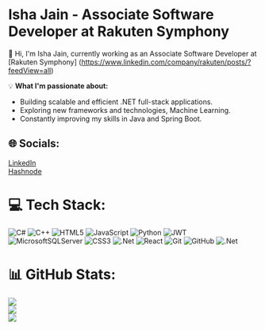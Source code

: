 # Isha Jain - Associate Software Developer at Rakuten Symphony<br/>

👋 Hi, I'm Isha Jain, currently working as an Associate Software Developer at [Rakuten Symphony] (https://www.linkedin.com/company/rakuten/posts/?feedView=all) <br/>

💡 **What I'm passionate about:**<br/>
- Building scalable and efficient .NET full-stack applications.<br/>
- Exploring new frameworks and technologies, Machine Learning.<br/>
- Constantly improving my skills in Java and Spring Boot.<br/>


## 🌐 Socials:
[LinkedIn](https://linkedin.com/in/https://www.linkedin.com/in/isha-jain-66910a206/) <br/>
[Hashnode](https://whizzx.hashnode.dev/)

# 💻 Tech Stack:
![C#](https://img.shields.io/badge/c%23-%23239120.svg?style=for-the-badge&logo=csharp&logoColor=white) ![C++](https://img.shields.io/badge/c++-%2300599C.svg?style=for-the-badge&logo=c%2B%2B&logoColor=white) ![HTML5](https://img.shields.io/badge/html5-%23E34F26.svg?style=for-the-badge&logo=html5&logoColor=white) ![JavaScript](https://img.shields.io/badge/javascript-%23323330.svg?style=for-the-badge&logo=javascript&logoColor=%23F7DF1E) ![Python](https://img.shields.io/badge/python-3670A0?style=for-the-badge&logo=python&logoColor=ffdd54) ![JWT](https://img.shields.io/badge/JWT-black?style=for-the-badge&logo=JSON%20web%20tokens) ![MicrosoftSQLServer](https://img.shields.io/badge/Microsoft%20SQL%20Server-CC2927?style=for-the-badge&logo=microsoft%20sql%20server&logoColor=white) ![CSS3](https://img.shields.io/badge/css3-%231572B6.svg?style=for-the-badge&logo=css3&logoColor=white) ![.Net](https://img.shields.io/badge/.NET-5C2D91?style=for-the-badge&logo=.net&logoColor=white) ![React](https://img.shields.io/badge/react-%2320232a.svg?style=for-the-badge&logo=react&logoColor=%2361DAFB) ![Git](https://img.shields.io/badge/git-%23F05033.svg?style=for-the-badge&logo=git&logoColor=white) ![GitHub](https://img.shields.io/badge/github-%23121011.svg?style=for-the-badge&logo=github&logoColor=white) ![.Net](https://img.shields.io/badge/.NET-5C2D91?style=for-the-badge&logo=.net&logoColor=white)
# 📊 GitHub Stats:
![](https://github-readme-stats.vercel.app/api?username=ishaj72&theme=dark&hide_border=false&include_all_commits=false&count_private=false)<br/>
![](https://github-readme-streak-stats.herokuapp.com/?user=ishaj72&theme=dark&hide_border=false)<br/>
![](https://github-readme-stats.vercel.app/api/top-langs/?username=ishaj72&theme=dark&hide_border=false&include_all_commits=false&count_private=false&layout=compact)

